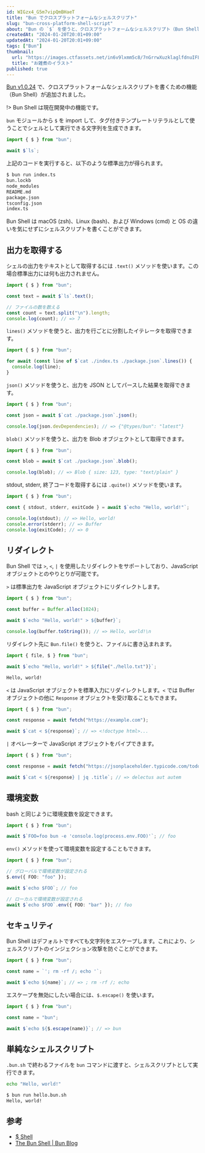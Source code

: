 ```yaml
---
id: WIGzx4_G5m7vipQmBHaeT
title: "Bun でクロスプラットフォームなシェルスクリプト"
slug: "bun-cross-platform-shell-script"
about: "Bun の `$` を使うと、クロスプラットフォームなシェルスクリプト（Bun Shell）を書くことができます。Bun Shell は macOS (zsh)、Linux (bash)、および Windows (cmd) と OS の違いを気にせずにシェルスクリプトを書ける、JavaScript オブジェクトとのやりとりが可能であることが特徴です。"
createdAt: "2024-01-20T20:01+09:00"
updatedAt: "2024-01-20T20:01+09:00"
tags: ["Bun"]
thumbnail:
  url: "https://images.ctfassets.net/in6v9lxmm5c8/7nGrrwXuzklaglfdnuIFL0/fdc6513019150e05ddd8a9ff2a20f708/ozouni_shouyu_15837.png"
  title: "お雑煮のイラスト"
published: true
---
```

[Bun v1.0.24](https://bun.sh/blog/bun-v1.0.24) で、クロスプラットフォームなシェルスクリプトを書くための機能（Bun Shell）が追加されました。

!> Bun Shell は現在開発中の機能です。

`bun` モジュールから `$` を import して、タグ付きテンプレートリテラルとして使うことでシェルとして実行できる文字列を生成できます。

```ts
import { $ } from "bun";

await $`ls`;
```

上記のコードを実行すると、以下のような標準出力が得られます。

```sh
$ bun run index.ts
bun.lockb
node_modules
README.md
package.json
tsconfig.json
index.ts
```

Bun Shell は macOS (zsh)、Linux (bash)、および Windows (cmd) と OS の違いを気にせずにシェルスクリプトを書くことができます。

## 出力を取得する

シェルの出力をテキストとして取得するには `.text()` メソッドを使います。この場合標準出力には何も出力されません。

```ts
import { $ } from "bun";

const text = await $`ls`.text();

// ファイルの数を数える
const count = text.split("\n").length;
console.log(count); // => 7
```

`lines()` メソッドを使うと、出力を行ごとに分割したイテレータを取得できます。

```ts
import { $ } from "bun";

for await (const line of $`cat ./index.ts ./package.json`.lines()) {
  console.log(line);
}
```

`json()` メソッドを使うと、出力を JSON としてパースした結果を取得できます。

```ts
import { $ } from "bun";

const json = await $`cat ./package.json`.json();

console.log(json.devDependencies); // => {"@types/bun": "latest"}
```

`blob()` メソッドを使うと、出力を Blob オブジェクトとして取得できます。

```ts
import { $ } from "bun";

const blob = await $`cat ./package.json`.blob();

console.log(blob); // => Blob { size: 123, type: "text/plain" }
```

stdout, stderr, 終了コードを取得するには `.quite()` メソッドを使います。

```ts
import { $ } from "bun";

const { stdout, stderr, exitCode } = await $`echo "Hello, world!"`;

console.log(stdout); // => Hello, world!
console.error(stderr); // => Buffer
console.log(exitCode); // => 0
```

## リダイレクト

Bun Shell では `>`, `<`, `|` を使用したリダイレクトをサポートしており、JavaScript オブジェクトとのやりとりが可能です。

`>` は標準出力を JavaScript オブジェクトにリダイレクトします。

```ts
import { $ } from "bun";

const buffer = Buffer.alloc(1024);

await $`echo "Hello, world!" > ${buffer}`;

console.log(buffer.toString()); // => Hello, world!\n
```

リダイレクト先に `Bun.file()` を使うと、ファイルに書き込まれます。

```ts
import { file, $ } from "bun";

await $`echo "Hello, world!" > ${file("./hello.txt")}`;
```

```txt:hello.txt
Hello, world!

```

`<` は JavaScript オブジェクトを標準入力にリダイレクトします。`<` では Buffer オブジェクトの他に `Response` オブジェクトを受け取ることもできます。

```ts
import { $ } from "bun";

const response = await fetch("https://example.com");

await $`cat < ${response}`; // => <!doctype html>...
```

`|` オペレーターで JavaScript オブジェクトをパイプできます。

```ts
import { $ } from "bun";

const response = await fetch("https://jsonplaceholder.typicode.com/todos/1");

await $`cat < ${response} | jq .title`; // => delectus aut autem
```

## 環境変数

bash と同じように環境変数を設定できます。

```ts
import { $ } from "bun";

await $`FOO=foo bun -e 'console.log(process.env.FOO)'`; // foo
```

`env()` メソッドを使って環境変数を設定することもできます。

```ts
import { $ } from "bun";

// グローバルで環境変数が設定される
$.env({ FOO: "foo" });

await $`echo $FOO`; // foo

// ローカルで環境変数が設定される
await $`echo $FOO`.env({ FOO: "bar" }); // foo
```

## セキュリティ

Bun Shell はデフォルトですべても文字列をエスケープします。これにより、シェルスクリプトのインジェクション攻撃を防ぐことができます。

```ts
import { $ } from "bun";

const name = `'; rm -rf /; echo '`;

await $`echo ${name}`; // => ; rm -rf /; echo
```

エスケープを無効にしたい場合には、`$.escape()` を使います。

```ts
import { $ } from "bun";

const name = "bun";

await $`echo ${$.escape(name)}`; // => bun
```

## 単純なシェルスクリプト

`.bun.sh` で終わるファイルを `bun` コマンドに渡すと、シェルスクリプトとして実行できます。

```sh:hello.bun.sh
echo "Hello, world!"
```

```sh
$ bun run hello.bun.sh
Hello, world!
```

## 参考

- [$ Shell](https://bun.sh/docs/runtime/shell)
- [The Bun Shell | Bun Blog](https://bun.sh/blog/the-bun-shell)

